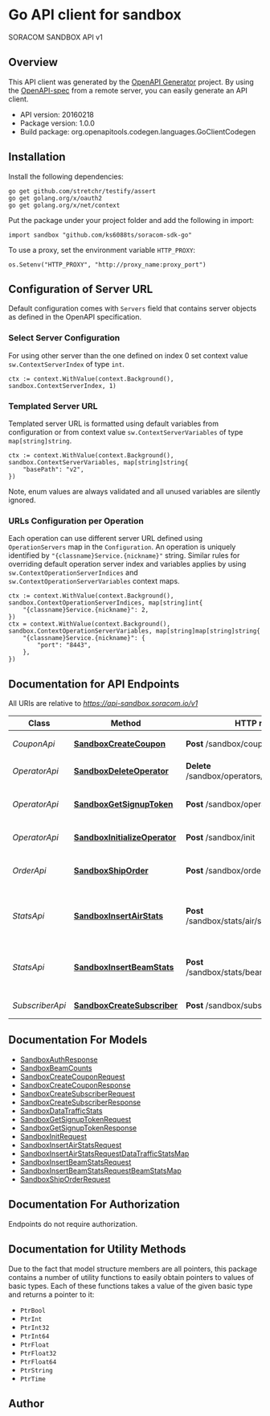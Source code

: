# Go API client for sandbox

SORACOM SANDBOX API v1

## Overview
This API client was generated by the [OpenAPI Generator](https://openapi-generator.tech) project.  By using the [OpenAPI-spec](https://www.openapis.org/) from a remote server, you can easily generate an API client.

- API version: 20160218
- Package version: 1.0.0
- Build package: org.openapitools.codegen.languages.GoClientCodegen

## Installation

Install the following dependencies:

```shell
go get github.com/stretchr/testify/assert
go get golang.org/x/oauth2
go get golang.org/x/net/context
```

Put the package under your project folder and add the following in import:

```golang
import sandbox "github.com/ks6088ts/soracom-sdk-go"
```

To use a proxy, set the environment variable `HTTP_PROXY`:

```golang
os.Setenv("HTTP_PROXY", "http://proxy_name:proxy_port")
```

## Configuration of Server URL

Default configuration comes with `Servers` field that contains server objects as defined in the OpenAPI specification.

### Select Server Configuration

For using other server than the one defined on index 0 set context value `sw.ContextServerIndex` of type `int`.

```golang
ctx := context.WithValue(context.Background(), sandbox.ContextServerIndex, 1)
```

### Templated Server URL

Templated server URL is formatted using default variables from configuration or from context value `sw.ContextServerVariables` of type `map[string]string`.

```golang
ctx := context.WithValue(context.Background(), sandbox.ContextServerVariables, map[string]string{
	"basePath": "v2",
})
```

Note, enum values are always validated and all unused variables are silently ignored.

### URLs Configuration per Operation

Each operation can use different server URL defined using `OperationServers` map in the `Configuration`.
An operation is uniquely identified by `"{classname}Service.{nickname}"` string.
Similar rules for overriding default operation server index and variables applies by using `sw.ContextOperationServerIndices` and `sw.ContextOperationServerVariables` context maps.

```golang
ctx := context.WithValue(context.Background(), sandbox.ContextOperationServerIndices, map[string]int{
	"{classname}Service.{nickname}": 2,
})
ctx = context.WithValue(context.Background(), sandbox.ContextOperationServerVariables, map[string]map[string]string{
	"{classname}Service.{nickname}": {
		"port": "8443",
	},
})
```

## Documentation for API Endpoints

All URIs are relative to *https://api-sandbox.soracom.io/v1*

Class | Method | HTTP request | Description
------------ | ------------- | ------------- | -------------
*CouponApi* | [**SandboxCreateCoupon**](docs/CouponApi.md#sandboxcreatecoupon) | **Post** /sandbox/coupons/create | クーポンを作成する
*OperatorApi* | [**SandboxDeleteOperator**](docs/OperatorApi.md#sandboxdeleteoperator) | **Delete** /sandbox/operators/{operator_id} | Operator を削除する
*OperatorApi* | [**SandboxGetSignupToken**](docs/OperatorApi.md#sandboxgetsignuptoken) | **Post** /sandbox/operators/token/{email} | サインアップトークンを取得する
*OperatorApi* | [**SandboxInitializeOperator**](docs/OperatorApi.md#sandboxinitializeoperator) | **Post** /sandbox/init | Operator を初期化する
*OrderApi* | [**SandboxShipOrder**](docs/OrderApi.md#sandboxshiporder) | **Post** /sandbox/orders/ship | Order を出荷済状態にする
*StatsApi* | [**SandboxInsertAirStats**](docs/StatsApi.md#sandboxinsertairstats) | **Post** /sandbox/stats/air/subscribers/{imsi} | テスト用に Air の統計情報を登録する
*StatsApi* | [**SandboxInsertBeamStats**](docs/StatsApi.md#sandboxinsertbeamstats) | **Post** /sandbox/stats/beam/subscribers/{imsi} | テスト用に Beam の統計情報を登録する
*SubscriberApi* | [**SandboxCreateSubscriber**](docs/SubscriberApi.md#sandboxcreatesubscriber) | **Post** /sandbox/subscribers/create | Subscriber を作成する


## Documentation For Models

 - [SandboxAuthResponse](docs/SandboxAuthResponse.md)
 - [SandboxBeamCounts](docs/SandboxBeamCounts.md)
 - [SandboxCreateCouponRequest](docs/SandboxCreateCouponRequest.md)
 - [SandboxCreateCouponResponse](docs/SandboxCreateCouponResponse.md)
 - [SandboxCreateSubscriberRequest](docs/SandboxCreateSubscriberRequest.md)
 - [SandboxCreateSubscriberResponse](docs/SandboxCreateSubscriberResponse.md)
 - [SandboxDataTrafficStats](docs/SandboxDataTrafficStats.md)
 - [SandboxGetSignupTokenRequest](docs/SandboxGetSignupTokenRequest.md)
 - [SandboxGetSignupTokenResponse](docs/SandboxGetSignupTokenResponse.md)
 - [SandboxInitRequest](docs/SandboxInitRequest.md)
 - [SandboxInsertAirStatsRequest](docs/SandboxInsertAirStatsRequest.md)
 - [SandboxInsertAirStatsRequestDataTrafficStatsMap](docs/SandboxInsertAirStatsRequestDataTrafficStatsMap.md)
 - [SandboxInsertBeamStatsRequest](docs/SandboxInsertBeamStatsRequest.md)
 - [SandboxInsertBeamStatsRequestBeamStatsMap](docs/SandboxInsertBeamStatsRequestBeamStatsMap.md)
 - [SandboxShipOrderRequest](docs/SandboxShipOrderRequest.md)


## Documentation For Authorization

 Endpoints do not require authorization.


## Documentation for Utility Methods

Due to the fact that model structure members are all pointers, this package contains
a number of utility functions to easily obtain pointers to values of basic types.
Each of these functions takes a value of the given basic type and returns a pointer to it:

* `PtrBool`
* `PtrInt`
* `PtrInt32`
* `PtrInt64`
* `PtrFloat`
* `PtrFloat32`
* `PtrFloat64`
* `PtrString`
* `PtrTime`

## Author



